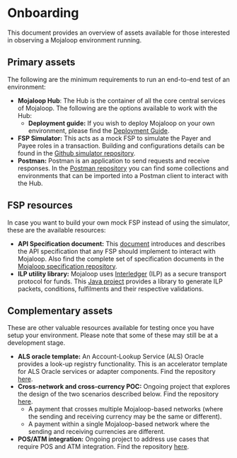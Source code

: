 # Onboarding

This document provides an overview of assets available for those interested in observing a Mojaloop environment running.

## Primary assets

The following are the minimum requirements to run an end-to-end test of an environment:

- **Mojaloop Hub**: The Hub is the container of all the core central services of Mojaloop. The following are the options available to work with the Hub:
  - **Deployment guide:** If you wish to deploy Mojaloop on your own environment, please find the [Deployment Guide](../deployment-guide/). 
- **FSP Simulator:** This acts as a mock FSP to simulate the Payer and Payee roles in a transaction. Building and configurations details can be found in the [Github simulator repository](https://github.com/mojaloop/simulator).
- **Postman:** Postman is an application to send requests and receive responses. In the [Postman repository](https://github.com/mojaloop/postman) you can find some collections and environments that can be imported into a Postman client to interact with the Hub.

## FSP resources

In case you want to build your own mock FSP instead of using the simulator, these are the available resources:

- **API Specification document:** This [document](https://github.com/mojaloop/mojaloop-specification/blob/master/API%20Definition%20v1.0.pdf) introduces and describes the API specification that any FSP should implement to interact with Mojaloop. Also find the complete set of specification documents in the [Mojaloop specification repository](https://github.com/mojaloop/mojaloop-specification).
- **ILP utility library:**  Mojaloop uses [Interledger](https://interledger.org/) (ILP) as a secure transport protocol for funds. This [Java project](https://github.com/mojaloop/interop-ilp-conditions) provides a library to generate ILP packets, conditions, fulfilments and their respective validations.

## Complementary assets

These are other valuable resources available for testing once you have setup your environment. Please note that some of these may still be at a development stage.

- **ALS oracle template:** An Account-Lookup Service (ALS) Oracle provides a look-up registry functionality. This is an accelerator template for ALS Oracle services or adapter components. Find the repository [here](https://github.com/mojaloop/als-oracle-template).
- **Cross-network and cross-currency POC:** Ongoing project that explores the design of the two scenarios described below. Find the repository [here](https://github.com/mojaloop/cross-network).
  - A payment that crosses multiple Mojaloop-based networks (where the sending and receiving currency may be the same or different).
  - A payment within a single Mojaloop-based network where the sending and receiving currencies are different.
- **POS/ATM integration:** Ongoing project to address use cases that require POS and ATM integration. Find the repository [here](https://github.com/mojaloop/terminal-integration).
